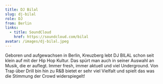 ```yaml
---
title: DJ Bilal
slug: dj-bilal
role: DJ
from: Berlin
links:
  - title: SoundCloud
    href: https://soundcloud.com/bilal
avatar: /images/dj-bilal.jpeg
---
```

Geboren und aufgewachsen in Berlin, Kreuzberg lebt DJ BILAL schon seit klein auf mit der Hip Hop Kultur. Das spürt man auch in seiner Auswahl an Musik, die er auflegt. Immer fresh, immer aktuell und viel Underground. Von Trap über Drill bin hin zu R&B bietet er sehr viel Vielfalt und spielt das was die Stimmung der Crowd widerspiegelt!
